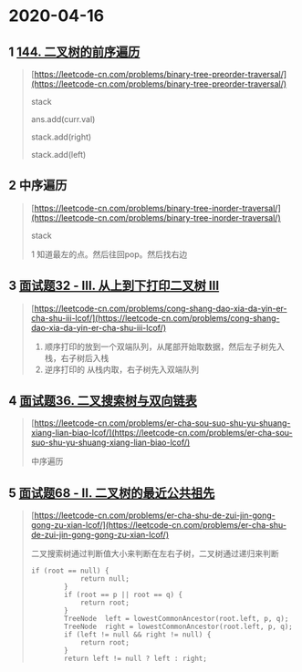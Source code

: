 # 2020-04-16

## 1 [144. 二叉树的前序遍历](https://leetcode-cn.com/problems/binary-tree-preorder-traversal/)

> [https://leetcode-cn.com/problems/binary-tree-preorder-traversal/](https://leetcode-cn.com/problems/binary-tree-preorder-traversal/)
>
> stack
>
> ans.add\(curr.val\)
>
> stack.add\(right\)
>
> stack.add\(left\)

## 2 中序遍历

> [https://leetcode-cn.com/problems/binary-tree-inorder-traversal/](https://leetcode-cn.com/problems/binary-tree-inorder-traversal/)
>
> stack
>
> 1 知道最左的点。然后往回pop。然后找右边

## 3 [面试题32 - III. 从上到下打印二叉树 III](https://leetcode-cn.com/problems/cong-shang-dao-xia-da-yin-er-cha-shu-iii-lcof/)

> [https://leetcode-cn.com/problems/cong-shang-dao-xia-da-yin-er-cha-shu-iii-lcof/](https://leetcode-cn.com/problems/cong-shang-dao-xia-da-yin-er-cha-shu-iii-lcof/)
>
> 1. 顺序打印的放到一个双端队列，从尾部开始取数据，然后左子树先入栈，右子树后入栈
> 2. 逆序打印的 从栈内取，右子树先入双端队列

## 4 [面试题36. 二叉搜索树与双向链表](https://leetcode-cn.com/problems/er-cha-sou-suo-shu-yu-shuang-xiang-lian-biao-lcof/)

> [https://leetcode-cn.com/problems/er-cha-sou-suo-shu-yu-shuang-xiang-lian-biao-lcof/](https://leetcode-cn.com/problems/er-cha-sou-suo-shu-yu-shuang-xiang-lian-biao-lcof/)
>
> 中序遍历

## 5 [面试题68 - II. 二叉树的最近公共祖先](https://leetcode-cn.com/problems/er-cha-shu-de-zui-jin-gong-gong-zu-xian-lcof/)

> [https://leetcode-cn.com/problems/er-cha-shu-de-zui-jin-gong-gong-zu-xian-lcof/](https://leetcode-cn.com/problems/er-cha-shu-de-zui-jin-gong-gong-zu-xian-lcof/)
>
> 二叉搜索树通过判断值大小来判断在左右子树，二叉树通过递归来判断
>
> ```
> if (root == null) {
>             return null;
>         }
>         if (root == p || root == q) {
>             return root;
>         }
>         TreeNode  left = lowestCommonAncestor(root.left, p, q);
>         TreeNode  right = lowestCommonAncestor(root.left, p, q);
>         if (left != null && right != null) {
>             return root;
>         }
>         return left != null ? left : right;
> ```



